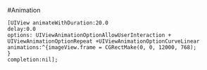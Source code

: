 #Animation

	[UIView animateWithDuration:20.0
	delay:0.0
	options: UIViewAnimationOptionAllowUserInteraction + UIViewAnimationOptionRepeat +UIViewAnimationOptionCurveLinear
	animations:^{imageView.frame = CGRectMake(0, 0, 12000, 768); 
	}
	completion:nil];